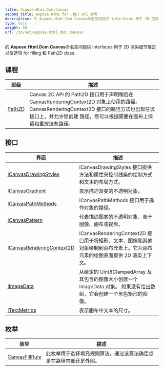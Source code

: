 ```yaml
---
title: Aspose.Html.Dom.Canvas
second_title: Aspose.HTML for .NET API 参考
description: 的 Aspose.Html.Dom.Canvas命名空间提供 interfaces 用于 2D 渲染细节限定以及选项 for filling 和 Path2D class.
type: docs
weight: 60
url: /zh/net/aspose.html.dom.canvas/
---
```

的 **Aspose.Html.Dom.Canvas**命名空间提供 interfaces 用于 2D 渲染细节限定以及选项 for filling 和 Path2D class.

## 课程

| 班级 | 描述 |
| --- | --- |
| [Path2D](./path2d/) | Canvas 2D API 的 Path2D 接口用于声明稍后在 CanvasRenderingContext2D 对象上使用的路径。 CanvasRenderingContext2D 接口的路径方法也出现在该接口上，并允许您创建 路径，您可以根据需要在画布上保留和重放这些路径。 |
## 接口

| 界面 | 描述 |
| --- | --- |
| [ICanvasDrawingStyles](./icanvasdrawingstyles/) | ICanvasDrawingStyles 接口提供方法和属性来控制线条的绘制方式和文本的布局方式。 |
| [ICanvasGradient](./icanvasgradient/) | 表示描述渐变的不透明对象。 |
| [ICanvasPathMethods](./icanvaspathmethods/) | ICanvasPathMethods 接口用于操作对象的路径。 |
| [ICanvasPattern](./icanvaspattern/) | 代表描述图案的不透明对象，基于图像、画布或视频。 |
| [ICanvasRenderingContext2D](./icanvasrenderingcontext2d/) | ICanvasRenderingContext2D 接口用于将矩形、文本、图像和其他对象绘制到画布元素上。它为画布元素的绘图表面提供 2D 渲染上下文。 |
| [IImageData](./iimagedata/) | 从给定的 Uint8ClampedArray 及其包含的图像大小创建一个 ImageData 对象。 如果没有给出数组，它会创建一个黑色矩形的图像。 |
| [ITextMetrics](./itextmetrics/) | 表示画布中文本的尺寸。 |
## 枚举

| 枚举 | 描述 |
| --- | --- |
| [CanvasFillRule](./canvasfillrule/) | 此枚举用于选择填充规则算法，通过该算法确定点是在路径内部还是外部。 |


